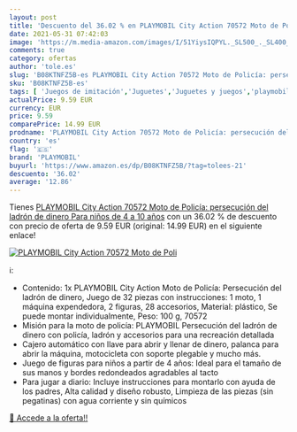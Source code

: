 ```yaml
---
layout: post
title: 'Descuento del 36.02 % en PLAYMOBIL City Action 70572 Moto de Poli'
date: 2021-05-31 07:42:03
image: 'https://m.media-amazon.com/images/I/51YiysIQPYL._SL500_._SL400_.jpg'
comments: true
category: ofertas
author: 'tole.es'
slug: 'B08KTNFZ5B-es PLAYMOBIL City Action 70572 Moto de Policía: persecución...'
sku: 'B08KTNFZ5B-es'
tags: [ 'Juegos de imitación','Juguetes','Juguetes y juegos','playmobil', ]
actualPrice: 9.59 EUR
currency: EUR
price: 9.59
comparePrice: 14.99 EUR
prodname: 'PLAYMOBIL City Action 70572 Moto de Policía: persecución del ladrón de dinero  Para niños de 4 a 10 años'
country: 'es'
flag: '🇪🇸'
brand: 'PLAYMOBIL'
buyurl: 'https://www.amazon.es/dp/B08KTNFZ5B/?tag=tolees-21'
descuento: '36.02'
average: '12.86'
---
```


Tienes [PLAYMOBIL City Action 70572 Moto de Policía: persecución del ladrón de dinero  Para niños de 4 a 10 años](https://www.amazon.es/dp/B08KTNFZ5B/?tag=tolees-21) con un 36.02 % de descuento con precio de oferta de 9.59 EUR (original: 14.99 EUR) en el siguiente enlace!

[![PLAYMOBIL City Action 70572 Moto de Poli](https://m.media-amazon.com/images/I/51YiysIQPYL._SL500_._SL400_.jpg)](https://www.amazon.es/dp/B08KTNFZ5B/?tag=tolees-21)

ℹ️:

- Contenido: 1x PLAYMOBIL City Action Moto de Policía: Persecución del ladrón de dinero, Juego de 32 piezas con instrucciones: 1 moto, 1 máquina expendedora, 2 figuras, 28 accesorios, Material: plástico, Se puede montar individualmente, Peso: 100 g, 70572
- Misión para la moto de policía: PLAYMOBIL Persecución del ladrón de dinero con policía, ladrón y accesorios para una recreación detallada
- Cajero automático con llave para abrir y llenar de dinero, palanca para abrir la máquina, motocicleta con soporte plegable y mucho más.
- Juego de figuras para niños a partir de 4 años: Ideal para el tamaño de sus manos y bordes redondeados agradables al tacto
- Para jugar a diario: Incluye instrucciones para montarlo con ayuda de los padres, Alta calidad y diseño robusto, Limpieza de las piezas (sin pegatinas) con agua corriente y sin químicos

[🛒 Accede a la oferta!!](https://www.amazon.es/dp/B08KTNFZ5B/?tag=tolees-21)
